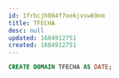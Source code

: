 ```yaml
---
id: 1frbcjh084f7oe6jvsw69nm
title: TFECHA
desc: null
updated: 1684912751
created: 1684912751
---
```



```sql
CREATE DOMAIN TFECHA AS DATE;
```
